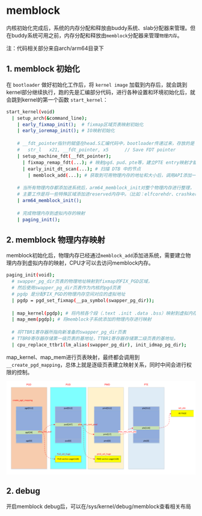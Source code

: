 # memblock

内核初始化完成后，系统的内存分配和释放由buddy系统、slab分配器来管理。但在buddy系统可用之前，内存分配和释放由`memblock`分配器来管理`物理内存`。

注：代码相关部分来自arch/arm64目录下

## 1. memblock 初始化

在 `bootloader` 做好初始化工作后，将 `kernel image` 加载到内存后，就会跳到kernel部分继续执行，跑的先是汇编部分代码，进行各种设置和环境初始化后，就会跳到kernel的第一个函数 `start_kernel`：

```bash
start_kernel(void)
  | setup_arch(&command_line);
    | early_fixmap_init();  # fixmap区域页表映射初始化
    | early_ioremap_init(); # IO映射初始化

    # __fdt_pointer指针的赋值在head.S汇编代码中，bootloader传递过来，存放的是 dtb的物理地址
    # 	str_l	x21, __fdt_pointer, x5		// Save FDT pointer
    | setup_machine_fdt(__fdt_pointer);
      | fixmap_remap_fdt(...); # 映射pgd、pud、pte等，建立PTE entry映射才能访问物理地址
      | early_init_dt_scan(...); # 扫描 DTB 中的节点
        | memblock_add(...); # 获取到可用物理内存的地址和大小后，调用API添加一个memblock_region实例，用于管理这个物理内存区域

    # 当所有物理内存都添加进系统后，arm64_memblock_init对整个物理内存进行整理，
    # 主要工作是将一些特殊区域添加进reserved内存中。（比如：elfcorehdr、crashkernel、reserve、initrd）
    | arm64_memblock_init();

	# 完成物理内存到虚拟内存的映射
    | paging_init();
```

## 2. memblock 物理内存映射

memblock初始化后，物理内存已经通过`memblock_add`添加进系统，需要建立物理内存到虚拟内存的映射，CPU才可以去访问memblock内存。

```bash
paging_init(void);
  # swapper_pg_dir页表的物理地址映射到fixmap的FIX_PGD区域，
  # 然后使用swapper_pg_dir页表作为内核的pgd页表
  # pgdp 是分配FIX_PGD的物理内存空间对应的虚拟地址
  | pgdp = pgd_set_fixmap(__pa_symbol(swapper_pg_dir));

  | map_kernel(pgdp); # 将内核各个段（.text .init .data .bss）映射到虚拟内存空间，这样内核就可以正常运行了
  | map_mem(pgdp); # 将memblock子系统添加的物理内存进行映射

  # 将TTBR1寄存器所指向新准备的swapper_pg_dir页表
  # TTBR0寄存器存储第一级页表的基地址，TTBR1寄存器存储第二级页表的基地址。
  | cpu_replace_ttbr1(lm_alias(swapper_pg_dir), init_idmap_pg_dir);
```

map_kernel、map_mem进行页表映射，最终都会调用到`__create_pgd_mapping`，总体上就是逐级页表建立映射关系，同时中间会进行权限的控制。

![__create_pgd_mapping](./images/mm_29.png)

## 2. debug

开启memblock debug后，可以在/sys/kernel/debug/memblock查看相关布局
